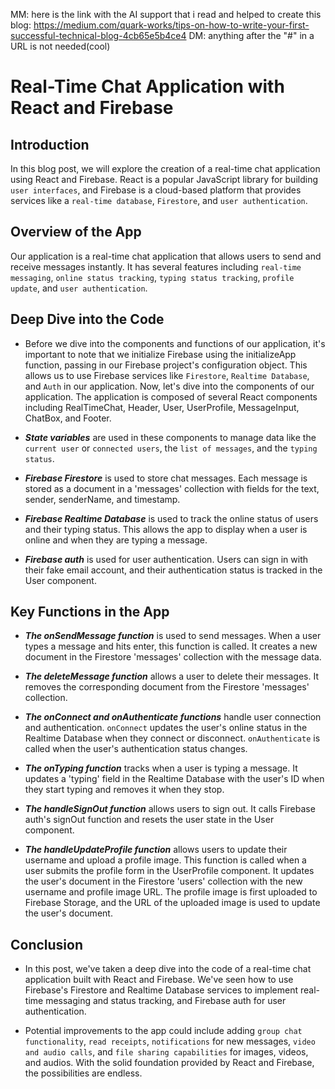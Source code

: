 MM: here is the link with the AI support that i read and helped to create this blog: https://medium.com/quark-works/tips-on-how-to-write-your-first-successful-technical-blog-4cb65e5b4ce4
DM: anything after the "#" in a URL is not needed(cool)

# Real-Time Chat Application with React and Firebase

## Introduction
In this blog post, we will explore the creation of a real-time chat application using React and Firebase. React is a popular JavaScript library for building `user interfaces`, and Firebase is a cloud-based platform that provides services like a `real-time database`, `Firestore`, and `user authentication`.

## Overview of the App
Our application is a real-time chat application that allows users to send and receive messages instantly. It has several features including `real-time messaging`, `online status tracking`, `typing status tracking`, `profile update`, and `user authentication`.

## Deep Dive into the Code

- Before we dive into the components and functions of our application, it's important to note that we initialize Firebase using the initializeApp function, passing in our Firebase project's configuration object. This allows us to use Firebase services like `Firestore`, `Realtime Database`, and `Auth` in our application. Now, let's dive into the components of our application. The application is composed of several React components including RealTimeChat, Header, User, UserProfile, MessageInput, ChatBox, and Footer.

- ***State variables*** are used in these components to manage data like the `current user` or `connected users`, the `list of messages`, and the `typing status`.

- ***Firebase Firestore*** is used to store chat messages. Each message is stored as a document in a 'messages' collection with fields for the text, sender, senderName, and timestamp.

- ***Firebase Realtime Database*** is used to track the online status of users and their typing status. This allows the app to display when a user is online and when they are typing a message.

- ***Firebase auth*** is used for user authentication. Users can sign in with their fake email account, and their authentication status is tracked in the User component.

## Key Functions in the App

- ***The onSendMessage function*** is used to send messages. When a user types a message and hits enter, this function is called. It creates a new document in the Firestore 'messages' collection with the message data.

- ***The deleteMessage function*** allows a user to delete their messages. It removes the corresponding document from the Firestore 'messages' collection.

- ***The onConnect and onAuthenticate functions*** handle user connection and authentication. `onConnect` updates the user's online status in the Realtime Database when they connect or disconnect. `onAuthenticate` is called when the user's authentication status changes.

- ***The onTyping function*** tracks when a user is typing a message. It updates a 'typing' field in the Realtime Database with the user's ID when they start typing and removes it when they stop.

- ***The handleSignOut function*** allows users to sign out. It calls Firebase auth's signOut function and resets the user state in the User component.

- ***The handleUpdateProfile function*** allows users to update their username and upload a profile image. This function is called when a user submits the profile form in the UserProfile component. It updates the user's document in the Firestore 'users' collection with the new username and profile image URL. The profile image is first uploaded to Firebase Storage, and the URL of the uploaded image is used to update the user's document.

## Conclusion

- In this post, we've taken a deep dive into the code of a real-time chat application built with React and Firebase. We've seen how to use Firebase's Firestore and Realtime Database services to implement real-time messaging and status tracking, and Firebase auth for user authentication.

- Potential improvements to the app could include adding `group chat functionality`, `read receipts`, `notifications` for new messages, `video and audio calls`, and `file sharing capabilities` for images, videos, and audios. With the solid foundation provided by React and Firebase, the possibilities are endless.